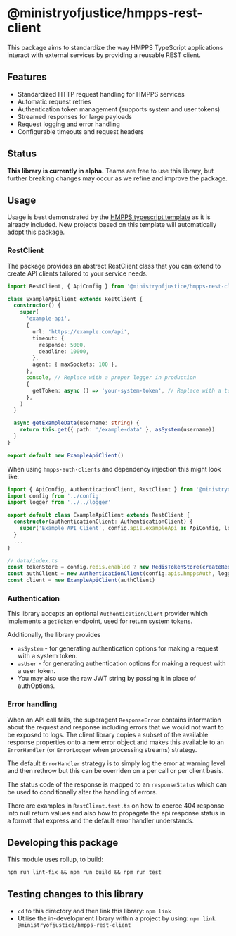 # @ministryofjustice/hmpps-rest-client

This package aims to standardize the way HMPPS TypeScript applications interact with external services by providing a reusable REST client.

## Features

- Standardized HTTP request handling for HMPPS services
- Automatic request retries
- Authentication token management (supports system and user tokens)
- Streamed responses for large payloads
- Request logging and error handling
- Configurable timeouts and request headers

## Status

**This library is currently in alpha.**
Teams are free to use this library, but further breaking changes may occur as we refine and improve the package.

## Usage

Usage is best demonstrated by the [HMPPS typescript template](https://github.com/ministryofjustice/hmpps-template-typescript) as it is already included.
New projects based on this template will automatically adopt this package.

### RestClient

The package provides an abstract RestClient class that you can extend to create API clients tailored to your service needs.

```ts
import RestClient, { ApiConfig } from '@ministryofjustice/hmpps-rest-client'

class ExampleApiClient extends RestClient {
  constructor() {
    super(
      'example-api',
      {
        url: 'https://example.com/api',
        timeout: {
          response: 5000,
          deadline: 10000,
        },
        agent: { maxSockets: 100 },
      },
      console, // Replace with a proper logger in production
      {
        getToken: async () => 'your-system-token', // Replace with a token management strategy
      },
    )
  }

  async getExampleData(username: string) {
    return this.get({ path: '/example-data' }, asSystem(username))
  }
}

export default new ExampleApiClient()
```

When using `hmpps-auth-clients` and dependency injection this might look like:

```ts
import { ApiConfig, AuthenticationClient, RestClient } from '@ministryofjustice/hmpps-rest-client'
import config from '../config'
import logger from '../../logger'

export default class ExampleApiClient extends RestClient {
  constructor(authenticationClient: AuthenticationClient) {
    super('Example API Client', config.apis.exampleApi as ApiConfig, logger, authenticationClient)
  }
  ...
}
```

```ts
// data/index.ts
const tokenStore = config.redis.enabled ? new RedisTokenStore(createRedisClient()) : new InMemoryTokenStore()
const authClient = new AuthenticationClient(config.apis.hmppsAuth, logger, tokenStore)
const client = new ExampleApiClient(authClient)
```

### Authentication

This library accepts an optional `AuthenticationClient` provider which implements
a `getToken` endpoint, used for return system tokens.

Additionally, the library provides

- `asSystem` - for generating authentication options for making a request with a system token.
- `asUser` - for generating authentication options for making a request with a user token.
- You may also use the raw JWT string by passing it in place of authOptions.

### Error handling

When an API call fails, the superagent `ResponseError` contains information about the request and response including errors that we would not want to be exposed to logs. The client library copies a subset of the available response properties onto a new error object and makes this available to an `ErrorHandler` (or `ErrorLogger` when processing streams) strategy.

The default `ErrorHandler` strategy is to simply log the error at warning level and then rethrow but this can be overriden on a per call or per client basis. 

The status code of the response is mapped to an `responseStatus` which can be used to conditionally alter the handling of errors.   

There are examples in `RestClient.test.ts` on how to coerce 404 response into null return values and also how to propagate the api response status in a format that express and the default error handler understands. 

## Developing this package

This module uses rollup, to build:

`npm run lint-fix && npm run build && npm run test`

## Testing changes to this library

- `cd` to this directory and then link this library: `npm link`
- Utilise the in-development library within a project by using: `npm link @ministryofjustice/hmpps-rest-client`
